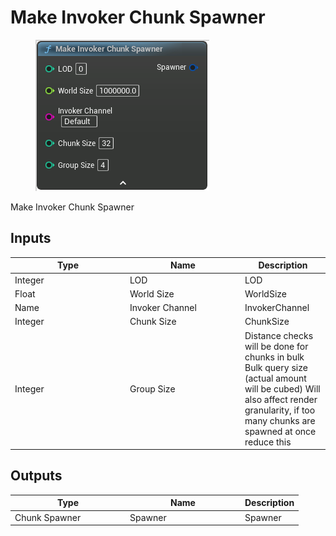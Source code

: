 # Make Invoker Chunk Spawner

<div align="left" data-full-width="false">

<figure><img src="Make_Invoker_Chunk_Spawner.png" alt=""><figcaption></figcaption></figure>

</div>

Make Invoker Chunk Spawner

## Inputs

<table>
<thead><tr><th width="170">Type</th><th width="170">Name</th><th>Description</th></tr></thead>
<tbody>
<tr><td>Integer</td><td>LOD</td><td>LOD</td></tr>
<tr><td>Float</td><td>World Size</td><td>WorldSize</td></tr>
<tr><td>Name</td><td>Invoker Channel</td><td>InvokerChannel</td></tr>
<tr><td>Integer</td><td>Chunk Size</td><td>ChunkSize</td></tr>
<tr><td>Integer</td><td>Group Size</td><td>Distance checks will be done for chunks in bulk
Bulk query size (actual amount will be cubed)
Will also affect render granularity, if too many chunks are spawned at once reduce this</td></tr>
</tbody>
</table>

## Outputs

<table>
<thead><tr><th width="170">Type</th><th width="170">Name</th><th>Description</th></tr></thead>
<tbody>
<tr><td>Chunk Spawner</td><td>Spawner</td><td>Spawner</td></tr>
</tbody>
</table>
